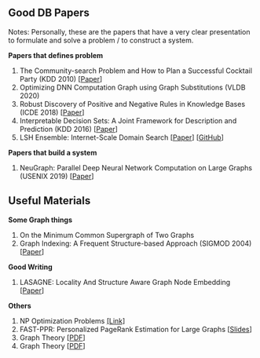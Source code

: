 ## Good DB Papers
Notes: Personally, these are the papers that have a very clear presentation to formulate and solve a problem / to construct a system.

__Papers that defines problem__
1. The Community-search Problem and How to Plan a Successful Cocktail Party (KDD 2010) [[Paper](https://users.ics.aalto.fi/gionis/cocktail.pdf)]
2. Optimizing DNN Computation Graph using Graph Substitutions (VLDB 2020)
3. Robust Discovery of Positive and Negative Rules in Knowledge Bases (ICDE 2018) [[Paper](http://www.eurecom.fr/fr/publication/5321/download/data-publi-5321_2.pdf)]
4. Interpretable Decision Sets: A Joint Framework for Description and Prediction (KDD 2016) [[Paper](https://www-cs-faculty.stanford.edu/people/jure/pubs/interpretable-kdd16.pdf)]
5. LSH Ensemble: Internet-Scale Domain Search [[Paper](https://arxiv.org/pdf/1603.07410.pdf)] [[GitHub](https://github.com/ekzhu/datasketch)]

__Papers that build a system__
1. NeuGraph: Parallel Deep Neural Network Computation on Large Graphs (USENIX 2019) [[Paper](https://www.usenix.org/system/files/atc19-ma_0.pdf)]

## Useful Materials
__Some Graph things__
1. On the Minimum Common Supergraph of Two Graphs
2. Graph Indexing: A Frequent Structure-based Approach (SIGMOD 2004) [[Paper](https://dl.acm.org/doi/pdf/10.1145/1007568.1007607)]

__Good Writing__
1. LASAGNE: Locality And Structure Aware Graph Node Embedding [[Paper](https://arxiv.org/pdf/1710.06520.pdf)]

__Others__
1. NP Optimization Problems [[Link]](https://www8.cs.umu.se/kurser/TDBAfl/VT06/algorithms/COMPEND/COMPED19/COMPENDI.HTM)
2. FAST-PPR: Personalized PageRank Estimation for Large Graphs [[Slides](https://cs.stanford.edu/people/plofgren/Fast-PPR_KDD_Talk.pdf)]
3. Graph Theory [[PDF](http://math.tut.fi/~ruohonen/GT_English.pdf)]
4. Graph Theory [[PDF](https://www.zib.de/groetschel/teaching/WS1314/BondyMurtyGTWA.pdf)]
